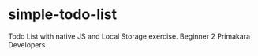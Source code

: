 # simple-todo-list

Todo List with native JS and Local Storage exercise.
Beginner 2 Primakara Developers

